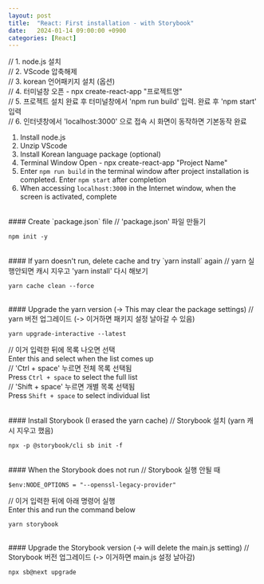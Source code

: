 ```yaml
---
layout: post
title:  "React: First installation - with Storybook"
date:   2024-01-14 09:00:00 +0900
categories: [React]
---
```


// 1. node.js 설치   
// 2. VScode 압축해제   
// 3. korean 언어패키지 설치 (옵션)   
// 4. 터미널창 오픈 - npx create-react-app "프로젝트명"   
// 5. 프로젝트 설치 완료 후 터미널창에서 'npm run build' 입력. 완료 후 'npm start' 입력   
// 6. 인터넷창에서 'localhost:3000' 으로 접속 시 화면이 동작하면 기본동작 완료   
   
1. Install node.js   
2. Unzip VScode   
3. Install Korean language package (optional)   
4. Terminal Window Open - npx create-react-app "Project Name"   
5. Enter `npm run build` in the terminal window after project installation is completed. Enter `npm start` after completion   
6. When accessing `localhost:3000` in the Internet window, when the screen is activated, complete   
   
<br />
#### Create `package.json` file   
// 'package.json' 파일 만들기   
   
```react
npm init -y
```
   
<br />
#### If yarn doesn't run, delete cache and try `yarn install` again   
// yarn 실행안되면 캐시 지우고 'yarn install' 다시 해보기   
   
```react
yarn cache clean --force
```
   
<br />
#### Upgrade the yarn version (-> This may clear the package settings)   
// yarn 버전 업그레이드 (-> 이거하면 패키지 설정 날아갈 수 있음)   
   
```react
yarn upgrade-interactive --latest
```
// 이거 입력한 뒤에 목록 나오면 선택   
Enter this and select when the list comes up   
// 'Ctrl + space' 누르면 전체 목록 선택됨   
Press `Ctrl + space` to select the full list   
// 'Shift + space' 누르면 개별 목록 선택됨   
Press `Shift + space` to select individual list   
   
<br />
#### Install Storybook (I erased the yarn cache)   
// Storybook 설치 (yarn 캐시 지우고 했음)   
   
```react
npx -p @storybook/cli sb init -f
```
   
<br />
#### When the Storybook does not run   
// Storybook 실행 안될 때   
   
```react
$env:NODE_OPTIONS = "--openssl-legacy-provider"
```
// 이거 입력한 뒤에 아래 명령어 실행   
Enter this and run the command below   
   
```react
yarn storybook
```
   
<br />
#### Upgrade the Storybook version (-> will delete the main.js setting)   
// Storybook 버전 업그레이드 (-> 이거하면 main.js 설정 날아감)   
   
```react
npx sb@next upgrade
```
